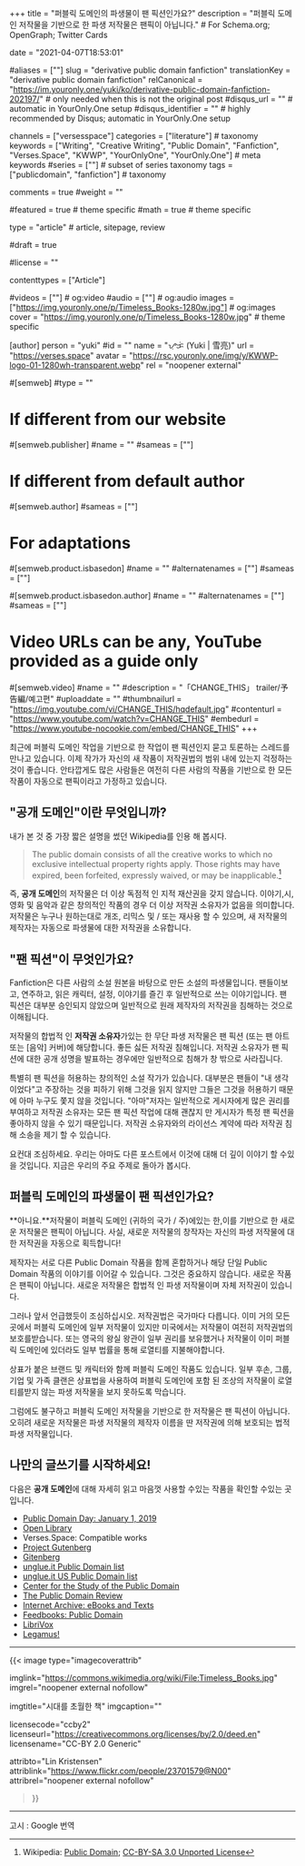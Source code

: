 +++
title = "퍼블릭 도메인의 파생물이 팬 픽션인가요?"
description = "퍼블릭 도메인 저작물을 기반으로 한 파생 저작물은 팬픽이 아닙니다."	# For Schema.org; OpenGraph; Twitter Cards

date = "2021-04-07T18:53:01"

#aliases = [""]
slug = "derivative public domain fanfiction"
translationKey = "derivative public domain fanfiction"
relCanonical = "https://im.youronly.one/yuki/ko/derivative-public-domain-fanfiction-202197/"                           # only needed when this is not the original post
#disqus_url = ""                                                    # automatic in YourOnly.One setup
#disqus_identifier = ""                                             # highly recommended by Disqus; automatic in YourOnly.One setup

channels = ["versesspace"]
categories = ["literature"]														# taxonomy
keywords = ["Writing", "Creative Writing", "Public Domain", "Fanfiction", "Verses.Space", "KWWP", "YourOnlyOne", "YourOnly.One"]															# meta keywords
#series = [""]																# subset of series taxonomy
tags = ["publicdomain", "fanfiction"]																	# taxonomy

comments = true
#weight = ""

#featured = true															# theme specific
#math = true																	# theme specific

type = "article"                                                           # article, sitepage, review

#draft = true

#license = ""

contenttypes = ["Article"]

#videos = [""]																# og:video
#audio = [""]																# og:audio
images = ["https://img.youronly.one/p/Timeless_Books-1280w.jpg"]    # og:images
cover = "https://img.youronly.one/p/Timeless_Books-1280w.jpg"				# theme specific

[author]
person = "yuki"
#id = ""
name = "ᜌᜓᜃᜒ (Yuki | 雪亮)"
url = "https://verses.space"
avatar = "https://rsc.youronly.one/img/y/KWWP-logo-01-1280wh-transparent.webp"
rel = "noopener external"

#[semweb]
#type = ""

# If different from our website
#[semweb.publisher]
#name = ""
#sameas = [""]

# If different from default author
#[semweb.author]
#sameas = [""]

# For adaptations
#[semweb.product.isbasedon]
#name = ""
#alternatenames = [""]
#sameas = [""]

#[semweb.product.isbasedon.author]
#name = ""
#alternatenames = [""]
#sameas = [""]

# Video URLs can be any, YouTube provided as a guide only
#[semweb.video]
#name = ""
#description = "「CHANGE_THIS」 trailer/予告編/예고편"
#uploaddate = ""
#thumbnailurl = "https://img.youtube.com/vi/CHANGE_THIS/hqdefault.jpg"
#contenturl = "https://www.youtube.com/watch?v=CHANGE_THIS"
#embedurl = "https://www.youtube-nocookie.com/embed/CHANGE_THIS"
+++

최근에 퍼블릭 도메인 작업을 기반으로 한 작업이 팬 픽션인지 묻고 토론하는 스레드를 만나고 있습니다. 이제 작가가 자신의 새 작품이 저작권법의 범위 내에 있는지 걱정하는 것이 좋습니다. 안타깝게도 많은 사람들은 여전히 다른 사람의 작품을 기반으로 한 모든 작품이 자동으로 팬픽이라고 가정하고 있습니다.

<!--more-->

## "공개 도메인"이란 무엇입니까?
내가 본 것 중 가장 짧은 설명을 썼던 Wikipedia를 인용 해 봅시다.

> The public domain consists of all the creative works to which no exclusive intellectual property rights apply. Those rights may have expired, been forfeited, expressly waived, or may be inapplicable.[^a]

즉, **공개 도메인**의 저작물은 더 이상 독점적 인 지적 재산권을 갖지 않습니다. 이야기,시, 영화 및 음악과 같은 창의적인 작품의 경우 더 이상 저작권 소유자가 없음을 의미합니다. 저작물은 누구나 원하는대로 개조, 리믹스 및 / 또는 재사용 할 수 있으며, 새 저작물의 제작자는 자동으로 파생물에 대한 저작권을 소유합니다.

[^a]: Wikipedia: [Public Domain](https://en.wikipedia.org/wiki/Public_domain); [CC-BY-SA 3.0 Unported License](https://en.wikipedia.org/wiki/Wikipedia:Text_of_Creative_Commons_Attribution-ShareAlike_3.0_Unported_License)

## "팬 픽션"이 무엇인가요?
Fanfiction은 다른 사람의 소설 원본을 바탕으로 만든 소설의 파생물입니다. 팬들이보고, 연주하고, 읽은 캐릭터, 설정, 이야기를 즐긴 후 일반적으로 쓰는 이야기입니다. 팬 픽션은 대부분 승인되지 않았으며 일반적으로 원래 제작자의 저작권을 침해하는 것으로 이해됩니다.

저작물의 합법적 인 **저작권 소유자**가있는 한 무단 파생 저작물은 팬 픽션 (또는 팬 아트 또는 [음악] 커버)에 해당합니다. 좋든 싫든 저작권 침해입니다. 저작권 소유자가 팬 픽션에 대한 공개 성명을 발표하는 경우에만 일반적으로 침해가 창 밖으로 사라집니다.

특별히 팬 픽션을 허용하는 창의적인 소설 작가가 있습니다. 대부분은 팬들이 "내 생각이었다"고 주장하는 것을 피하기 위해 그것을 읽지 않지만 그들은 그것을 허용하기 때문에 아마 누구도 쫓지 않을 것입니다. "아마"저자는 일반적으로 게시자에게 많은 권리를 부여하고 저작권 소유자는 모든 팬 픽션 작업에 대해 괜찮지 만 게시자가 특정 팬 픽션을 좋아하지 않을 수 있기 때문입니다. 저작권 소유자와의 라이선스 계약에 따라 저작권 침해 소송을 제기 할 수 있습니다.

요컨대 조심하세요. 우리는 아마도 다른 포스트에서 이것에 대해 더 깊이 이야기 할 수있을 것입니다. 지금은 우리의 주요 주제로 돌아가 봅시다.

## 퍼블릭 도메인의 파생물이 팬 픽션인가요?
**아니요.**저작물이 퍼블릭 도메인 (귀하의 국가 / 주)에있는 한,이를 기반으로 한 새로운 저작물은 팬픽이 아닙니다. 사실, 새로운 저작물의 창작자는 자신의 파생 저작물에 대한 저작권을 자동으로 획득합니다!

제작자는 서로 다른 Public Domain 작품을 함께 혼합하거나 해당 단일 Public Domain 작품의 이야기를 이어갈 수 있습니다. 그것은 중요하지 않습니다. 새로운 작품은 팬픽이 아닙니다. 새로운 저작물은 합법적 인 파생 저작물이며 자체 저작권이 있습니다.

그러나 앞서 언급했듯이 조심하십시오. 저작권법은 국가마다 다릅니다. 이미 거의 모든 곳에서 퍼블릭 도메인에 일부 저작물이 있지만 미국에서는 저작물이 여전히 저작권법의 보호를받습니다. 또는 영국의 왕실 왕관이 일부 권리를 보유했거나 저작물이 이미 퍼블릭 도메인에 있더라도 일부 법률을 통해 로열티를 지불해야합니다.

상표가 붙은 브랜드 및 캐릭터와 함께 퍼블릭 도메인 작품도 있습니다. 일부 후손, 그룹, 기업 및 가족 클랜은 상표법을 사용하여 퍼블릭 도메인에 포함 된 조상의 저작물이 로열티를받지 않는 파생 저작물을 보지 못하도록 막습니다.

그럼에도 불구하고 퍼블릭 도메인 저작물을 기반으로 한 저작물은 팬 픽션이 아닙니다. 오히려 새로운 저작물은 파생 저작물의 제작자 이름을 딴 저작권에 의해 보호되는 법적 파생 저작물입니다.

## 나만의 글쓰기를 시작하세요!
다음은 **공개 도메인**에 대해 자세히 읽고 마음껏 사용할 수있는 작품을 확인할 수있는 곳입니다.

* [Public Domain Day: January 1, 2019](https://law.duke.edu/cspd/publicdomainday/2019/)
* [Open Library](https://openlibrary.org)
* Verses.Space: Compatible works
* [Project Gutenberg](https://www.gutenberg.org)
* [Gitenberg](https://www.gitenberg.org/)
* [unglue.it Public Domain list](https://unglue.it/free/kw.fiction/cc0/)
* [unglue.it US Public Domain list](https://unglue.it/free/kw.fiction/pd-us/)
* [Center for the Study of the Public Domain](hhttps://law.duke.edu/cspd/)
* [The Public Domain Review](https://publicdomainreview.org/)
* [Internet Archive: eBooks and Texts](https://archive.org/details/texts)
* [Feedbooks: Public Domain](http://www.feedbooks.com/publicdomain)
* [LibriVox](https://librivox.org/)
* [Legamus!](https://legamus.eu/blog/)

-------

{{< image
  type="imagecoverattrib"

  imglink="https://commons.wikimedia.org/wiki/File:Timeless_Books.jpg"
  imgrel="noopener external nofollow"

  imgtitle="시대를 초월한 책"
  imgcaption=""

  licensecode="ccby2"
  licenseurl="https://creativecommons.org/licenses/by/2.0/deed.en"
  licensename="CC-BY 2.0 Generic"

  attribto="Lin Kristensen"
  attriblink="https://www.flickr.com/people/23701579@N00"
  attribrel="noopener external nofollow"
>}}

-------

고시 : Google 번역
